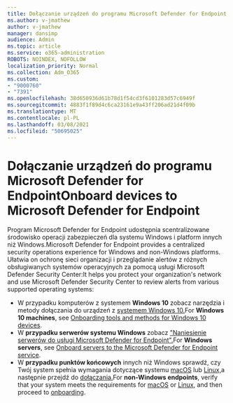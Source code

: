 ```yaml
---
title: Dołączanie urządzeń do programu Microsoft Defender for Endpoint
ms.author: v-jmathew
author: v-jmathew
manager: dansimp
audience: Admin
ms.topic: article
ms.service: o365-administration
ROBOTS: NOINDEX, NOFOLLOW
localization_priority: Normal
ms.collection: Adm_O365
ms.custom:
- "9000760"
- "7391"
ms.openlocfilehash: 38d650936d61b78d1f54cd3f6101283d57c6949f
ms.sourcegitcommit: 4883f1f89d4c6ca23161e9a43ff206ad21d4f09b
ms.translationtype: MT
ms.contentlocale: pl-PL
ms.lasthandoff: 03/08/2021
ms.locfileid: "50695025"
---
```

# <a name="onboard-devices-to-microsoft-defender-for-endpoint"></a><span data-ttu-id="d672c-102">Dołączanie urządzeń do programu Microsoft Defender for Endpoint</span><span class="sxs-lookup"><span data-stu-id="d672c-102">Onboard devices to Microsoft Defender for Endpoint</span></span>

<span data-ttu-id="d672c-103">Program Microsoft Defender for Endpoint udostępnia scentralizowane środowisko operacji zabezpieczeń dla systemu Windows i platform innych niż Windows.</span><span class="sxs-lookup"><span data-stu-id="d672c-103">Microsoft Defender for Endpoint provides a centralized security operations experience for Windows and non-Windows platforms.</span></span> <span data-ttu-id="d672c-104">Ułatwia on ochronę sieci organizacji i przeglądanie alertów z różnych obsługiwanych systemów operacyjnych za pomocą usługi Microsoft Defender Security Center:</span><span class="sxs-lookup"><span data-stu-id="d672c-104">It helps you protect your organization's network and use Microsoft Defender Security Center to review alerts from various supported operating systems:</span></span>

- <span data-ttu-id="d672c-105">W przypadku komputerów z systemem **Windows 10** zobacz narzędzia i metody dołączania do urządzeń z [systemem Windows 10.](https://go.microsoft.com/fwlink/?linkid=2143460)</span><span class="sxs-lookup"><span data-stu-id="d672c-105">For **Windows 10 machines**, see [Onboarding tools and methods for Windows 10 devices](https://go.microsoft.com/fwlink/?linkid=2143460).</span></span>
- <span data-ttu-id="d672c-106">W **przypadku serwerów systemu Windows** zobacz ["Naniesienie serwerów do usługi Microsoft Defender for Endpoint".](https://go.microsoft.com/fwlink/?linkid=2143627)</span><span class="sxs-lookup"><span data-stu-id="d672c-106">For **Windows servers**, see [Onboard servers to the Microsoft Defender for Endpoint service](https://go.microsoft.com/fwlink/?linkid=2143627).</span></span>
- <span data-ttu-id="d672c-107">W **przypadku punktów końcowych** innych niż Windows sprawdź, czy Twój system spełnia wymagania dotyczące systemu [macOS](https://go.microsoft.com/fwlink/?linkid=2143461) lub [Linux,](https://go.microsoft.com/fwlink/?linkid=2143462)a następnie przejdź do [dołączania.](https://go.microsoft.com/fwlink/?linkid=2143628)</span><span class="sxs-lookup"><span data-stu-id="d672c-107">For **non-Windows endpoints**, verify that your system meets the requirements for [macOS](https://go.microsoft.com/fwlink/?linkid=2143461) or [Linux](https://go.microsoft.com/fwlink/?linkid=2143462), and then proceed to [onboarding](https://go.microsoft.com/fwlink/?linkid=2143628).</span></span>
